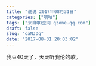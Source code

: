 ```yaml
---
title: "说说 2017年08月31日"
categories: ["嘀咕"]
tags: ["来自QQ空间 qzone.qq.com"]
draft: false
slug: "oaNJDq"
date: "2017-08-31 20:03:02"
---
```


我豆40天了，天天听我伦的歌。
